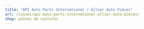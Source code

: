 ```yaml
---
title: "API Auto Parts International / Allier Auto Pièces"
url: /cusset/api-auto-parts-international-allier-auto-pieces/
shop: pièces de voitures
---
```

